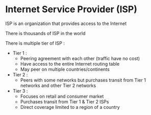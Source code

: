# Internet Service Provider (ISP)

ISP is an organization that provides access to the Internet

There is thousands of ISP in the world

There is multiple tier of ISP :

- Tier 1 :
	- Peering agreement with each other (traffic have no cost)
	- Have access to the entire Internet routing table
	- May peer on multiple countries/continents
- Tier 2 :
	- Peers with some networks but purchases transit from Tier 1 networks and other Tier 2 networks
- Tier 3 :
	- Focuses on retail and consumer market
	- Purchases transit from Tier 1 & Tier 2 ISPs
	- Direct coverage limited to a region of a country